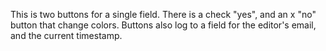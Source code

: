 This is two buttons for a single field. There is a check "yes", and an x "no" button that change colors. Buttons also log to a field for the editor's email, and the current timestamp.
